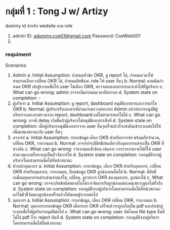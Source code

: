 # กลุ่มที่ 1 : Tong J w/ Artizy

dummy id สำหรับ wedsite ตาม role
1. admin ID: adummy.coe01@gmail.com
   Password: CoeWeb001
2.

### requiment
Scenarios
1.	Admin 
   a.	Initial Assumption: กำหนดหัวข้อ OKR, ดู report ได้, กำหนดเวลาให้สามารถเลือก-เปลี่ยน OKR ได้, กำหนดสิทธิ์และ role ให้ user อื่นๆ
   b.	Normal: แอดมินกำหนด OKR เข้าสู่ระบบเพื่อให้ user ได้เลือก OKR, ตรวจสอบเอกสารก่อนจะส่งไปที่ผู้บริหาร 
   c.	What can go wrong: admin อาจจะลืมกำหนดเวลาปิดระบบ
   d.	System state on completion: -
2.	ผู้บริหาร
   a.	Initial Assumption: ดู report, dashboard อนุมัติเอกสารและการแก้ไข OKR
   b.	Normal: ผู้บริหารรับเอกสารที่ผ่านการตรวจสอบจาก Admin แล้วทำการอนุมัติผู้บริหารจะมองภาพรวมจาก report, dashboard แต่ไม่สามารถแก้ไขได้ 
   c.	What can go wrong: อาจมี delay เกิดขึ้นถ้าผู้บริหารไม่อนุมัติเอกสารสักที
   d.	System state on completion: เมื่อผู้บริหารอนุมัติเอกสารจาก user อื่นๆเสร็จแล้วก็จะส่งคืนเข้าระบบต่อไปให้เพื่อแสดงสถานะกับ user อื่นๆ
3.	อาจารย์
   a.	Initial Assumption: กรอกข้อมูล เลือก OKR สำหรับอาจารย์ พร้อมกับจำนวน, เปลี่ยน OKR, รายงานผล 
   b.	Normal: อาจารย์จะมีสิทธิ์เช่นเดียวกับบุคลากรแต่จะเป็น OKR ที่ต่างกัน
   c.	What can go wrong:  รายงานผลซ้ำซ้อน เช่นการ การรายงานรายได้ที่ให้ user คำนวณเองหรือระบบเป็นตัวจัดการให้ 
   d.	System state on completion: รออนุมัติจากผู้บริหารโดยสามารถเช็คได้ที่หน้าสถานะ
4.	หัวหน้าบุคลากร
   a.	Initial Assumption: กรอกข้อมูล, เลือก OKR สำหรับบุคลากร, เปลี่ยน OKR สำหรับบุคลากร, รายงานผล, ป้อนข้อมูล OKR ลูกน้องคนอื่นได้ 
   b.	Normal: มีสิทธิ์เหมือนบุคลากรแต่จะสามารถแก้ไข, เปลี่ยน, ดูรายการ OKR ของบุคลากร, ลูกน้องได้ 
   c.	What can go wrong: อาจจะเกิดข้อผิดพลาดในได้การจัดการกับลูกน้องแต่ละคนเพราะดูแลไม่ทั่วถึง
   d.	System state on completion: รออนุมัติจากผู้บริหารโดยสามารถเช็คได้ที่หน้าสถานะ แก้ไขตัวชี้วัดของลูกน้องเสร็จแล้วก็อัพเดตสู่ระบบต่อไป
5.	บุคลากร
   a.	Initial Assumption: กรอกข้อมูล, เลือก OKR เปลี่ยน OKR, รายงานผล
   b.	Normal: บุคลากรกรอกข้อมูล OKR เมื่อกรอก OKR เสร็จแล้วจะถูกเก็บเป็น pdf และส่งเข้าสู่ระบบเพื่อให้ผู้บริหารอนุมัติต่อไป
   c.	What can go wrong: user อัพโหลด file type อื่นที่ไม่ใช่ pdf ก็จะ reject ทันที
   d.	System state on completion: รออนุมัติจากผู้บริหารโดยสามารถเช็คได้ที่หน้าสถานะ
